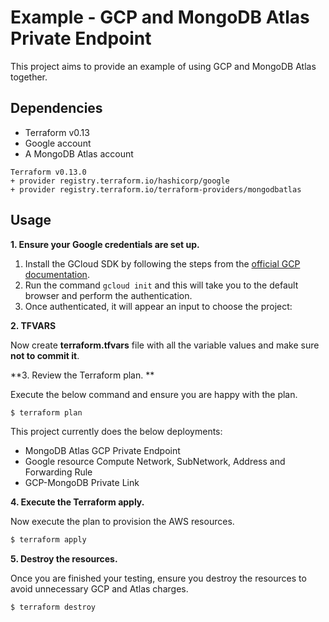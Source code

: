 # Example - GCP and MongoDB Atlas Private Endpoint

This project aims to provide an example of using GCP and MongoDB Atlas together.


## Dependencies

* Terraform v0.13
* Google account 
* A MongoDB Atlas account 

```
Terraform v0.13.0
+ provider registry.terraform.io/hashicorp/google 
+ provider registry.terraform.io/terraform-providers/mongodbatlas 
```

## Usage

**1\. Ensure your Google credentials are set up.**

1. Install the GCloud SDK by following the steps from the [official GCP documentation](https://cloud.google.com/sdk/docs/install).
2. Run the command `gcloud init` and this will take you to the default browser and perform the authentication.
3. Once authenticated, it will appear an input to choose the project:

**2\. TFVARS**

Now create **terraform.tfvars** file with all the variable values and make sure **not to commit it**.

**3\. Review the Terraform plan. **

Execute the below command and ensure you are happy with the plan.

``` bash
$ terraform plan
```
This project currently does the below deployments:

- MongoDB Atlas GCP Private Endpoint
- Google resource Compute Network, SubNetwork, Address and Forwarding Rule
- GCP-MongoDB Private Link

**4\. Execute the Terraform apply.**

Now execute the plan to provision the AWS resources.

``` bash
$ terraform apply
```

**5\. Destroy the resources.**

Once you are finished your testing, ensure you destroy the resources to avoid unnecessary GCP and Atlas charges.

``` bash
$ terraform destroy
```
